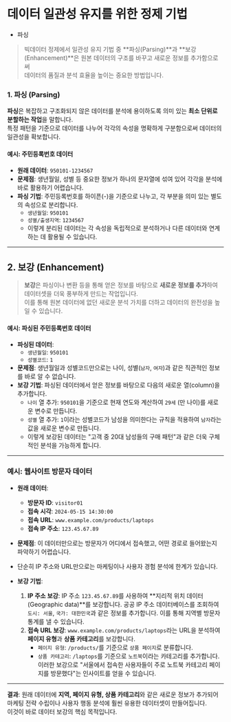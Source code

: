 # 데이터 일관성 유지를 위한 정제 기법
- 파싱
> 빅데이터 정제에서 일관성 유지 기법 중 **파싱(Parsing)**과 **보강(Enhancement)**은 원본 데이터의 구조를 바꾸고 새로운 정보를 추가함으로써  
> 데이터의 품질과 분석 효율을 높이는 중요한 방법입니다.

### 1. 파싱 (Parsing)

**파싱**은 복잡하고 구조화되지 않은 데이터를 분석에 용이하도록 의미 있는 **최소 단위로 분할하는 작업**을 말합니다.  
특정 패턴을 기준으로 데이터를 나누어 각각의 속성을 명확하게 구분함으로써 데이터의 일관성을 확보합니다.

#### 예시: 주민등록번호 데이터
* **원래 데이터**: `950101-1234567`
* **문제점**: 생년월일, 성별 등 중요한 정보가 하나의 문자열에 섞여 있어 각각을 분석에 바로 활용하기 어렵습니다.
* **파싱 기법**: 주민등록번호를 하이픈(-)을 기준으로 나누고, 각 부분을 의미 있는 별도의 속성으로 분리합니다.
    * `생년월일`: `950101`
    * `성별/출생지역`: `1234567`
    * 이렇게 분리된 데이터는 각 속성을 독립적으로 분석하거나 다른 데이터와 연계하는 데 활용될 수 있습니다.

---

## 2. 보강 (Enhancement)
>  **보강**은 파싱이나 변환 등을 통해 얻은 정보를 바탕으로 **새로운 정보를 추가**하여 데이터셋을 더욱 풍부하게 만드는 작업입니다.  
>  이를 통해 원본 데이터에 없던 새로운 분석 가치를 더하고 데이터의 완전성을 높일 수 있습니다.

#### 예시: 파싱된 주민등록번호 데이터
* **파싱된 데이터**:
    * `생년월일`: `950101`
    * `성별코드`: `1`
* **문제점**: 생년월일과 성별코드만으로는 나이, 성별(`남자`, `여자`)과 같은 직관적인 정보를 바로 알 수 없습니다.
* **보강 기법**: 파싱된 데이터에서 얻은 정보를 바탕으로 다음의 새로운 열(column)을 추가합니다.
    * `나이` 열 추가: `950101`을 기준으로 현재 연도와 계산하여 `29세` (만 나이)를 새로운 변수로 만듭니다.
    * `성별` 열 추가: `1`이라는 성별코드가 남성을 의미한다는 규칙을 적용하여 `남자`라는 값을 새로운 변수로 만듭니다.
    * 이렇게 보강된 데이터는 "고객 중 20대 남성들의 구매 패턴"과 같은 더욱 구체적인 분석을 가능하게 합니다.  
---

### 예시: 웹사이트 방문자 데이터
* **원래 데이터**:
    * **방문자 ID**: `visitor01`
    * **접속 시각**: `2024-05-15 14:30:00`
    * **접속 URL**: `www.example.com/products/laptops`
    * **접속 IP 주소**: `123.45.67.89`

* **문제점**: 이 데이터만으로는 방문자가 어디에서 접속했고, 어떤 경로로 들어왔는지 파악하기 어렵습니다.
* 단순히 IP 주소와 URL만으로는 마케팅이나 사용자 경험 분석에 한계가 있습니다.

* **보강 기법**:
    1.  **IP 주소 보강**: IP 주소 `123.45.67.89`를 사용하여 **지리적 위치 데이터(Geographic data)**를 보강합니다.
        공공 IP 주소 데이터베이스를 조회하여 `도시: 서울`, `국가: 대한민국`과 같은 정보를 추가합니다. 이를 통해 지역별 방문자 통계를 낼 수 있습니다.
    3.  **접속 URL 보강**: `www.example.com/products/laptops`라는 URL을 분석하여 **페이지 유형**과 **상품 카테고리**를 보강합니다.
        * `페이지 유형`: `/products/`를 기준으로 `상품 페이지`로 분류합니다.
        * `상품 카테고리`: `/laptops`를 기준으로 `노트북`이라는 카테고리를 추가합니다.
        이러한 보강으로 "서울에서 접속한 사용자들이 주로 노트북 카테고리 페이지를 방문했다"는 인사이트를 얻을 수 있습니다.

---

**결과**:
원래 데이터에 **지역, 페이지 유형, 상품 카테고리**와 같은 새로운 정보가 추가되어 마케팅 전략 수립이나 사용자 행동 분석에 훨씬 유용한 데이터셋이 만들어집니다.  
이것이 바로 데이터 보강의 핵심 목적입니다.
